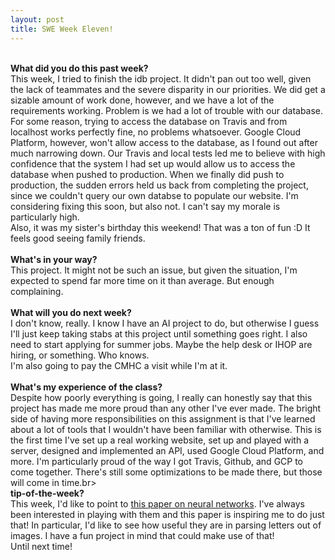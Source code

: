```yaml
---
layout: post
title: SWE Week Eleven!
---
```


<br><b>What did you do this past week?</b><br>
This week, I tried to finish the idb project. It didn't pan out too well, given the lack of teammates and the severe disparity in our priorities. We did get a sizable amount of work done, however, and we have a lot of the requirements working. Problem is we had a lot of trouble with our database. For some reason, trying to access the database on Travis and from localhost works perfectly fine, no problems whatsoever. Google Cloud Platform, however, won't allow access to the database, as I found out after much narrowing down. Our Travis and local tests led me to believe with high confidence that the system I had set up would allow us to access the database when pushed to production. When we finally did push to production, the sudden errors held us back from completing the project, since we couldn't query our own databse to populate our website. I'm considering fixing this soon, but also not. I can't say my morale is particularly high.<br>Also, it was my sister's birthday this weekend! That was a ton of fun :D It feels good seeing family friends.<br>
<br><b>What's in your way?</b><br>
This project. It might not be such an issue, but given the situation, I'm expected to spend far more time on it than average. But enough complaining.<br>
<br><b>What will you do next week?</b><br>
I don't know, really. I know I have an AI project to do, but otherwise I guess I'll just keep taking stabs at this project until something goes right. I also need to start applying for summer jobs. Maybe the help desk or IHOP are hiring, or something. Who knows.<br>I'm also going to pay the CMHC a visit while I'm at it.<br>
<br><b>What's my experience of the class?</b><br>
Despite how poorly everything is going, I really can honestly say that this project has made me more proud than any other I've ever made. The bright side of having more responsibilities on this assignment is that I've learned about a lot of tools that I wouldn't have been familiar with otherwise. This is the first time I've set up a real working website, set up and played with a server, designed and implemented an API, used Google Cloud Platform, and more. I'm particularly proud of the way I got Travis, Github, and GCP to come together. There's still some optimizations to be made there, but those will come in time.br>
<br><b>tip-of-the-week?</b><br>
This week, I'd like to point to <a href="http://karpathy.github.io/2015/05/21/rnn-effectiveness/">this paper on neural networks</a>. I've always been interested in playing with them and this paper is inspiring  me to do just that! In particular, I'd like to see how useful they are in parsing letters out of images. I have a fun project in mind that could make use of that!<br>
Until next time!
